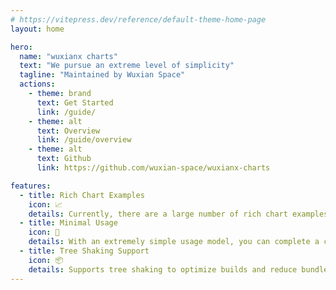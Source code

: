 ```yaml
---
# https://vitepress.dev/reference/default-theme-home-page
layout: home

hero:
  name: "wuxianx charts"
  text: "We pursue an extreme level of simplicity"
  tagline: "Maintained by Wuxian Space"
  actions:
    - theme: brand
      text: Get Started
      link: /guide/
    - theme: alt
      text: Overview
      link: /guide/overview
    - theme: alt
      text: Github
      link: https://github.com/wuxian-space/wuxianx-charts

features:
  - title: Rich Chart Examples
    icon: 📈
    details: Currently, there are a large number of rich chart examples available for immediate use.
  - title: Minimal Usage
    icon: 🚀
    details: With an extremely simple usage model, you can complete a chart with just one line of code.
  - title: Tree Shaking Support
    icon: 📦
    details: Supports tree shaking to optimize builds and reduce bundle size.
---
```

